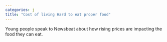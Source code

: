 ```yaml
---
categories: j
title: "Cost of living Hard to eat proper food"
---
```

Young people speak to Newsbeat about how rising prices are impacting the food they can eat.